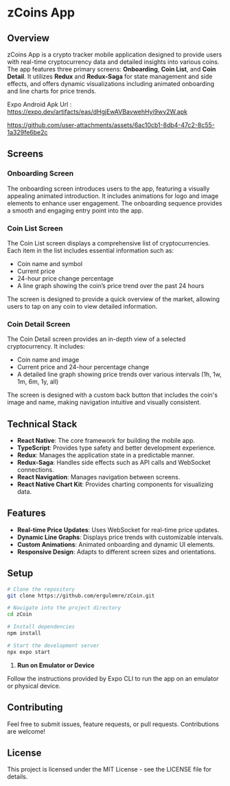 # **zCoins App**

## **Overview**

zCoins App is a crypto tracker mobile application designed to provide users with real-time cryptocurrency data and detailed insights into various coins. The app features three primary screens: **Onboarding**, **Coin List**, and **Coin Detail**. It utilizes **Redux** and **Redux-Saga** for state management and side effects, and offers dynamic visualizations including animated onboarding and line charts for price trends.

Expo Android Apk Url : https://expo.dev/artifacts/eas/dHgjEwAVBavwehHyi9wv2W.apk

https://github.com/user-attachments/assets/6ac10cb1-8db4-47c2-8c55-1a329fe6be2c


## **Screens**

### **Onboarding Screen**

The onboarding screen introduces users to the app, featuring a visually appealing animated introduction. It includes animations for logo and image elements to enhance user engagement. The onboarding sequence provides a smooth and engaging entry point into the app.

### **Coin List Screen**

The Coin List screen displays a comprehensive list of cryptocurrencies. Each item in the list includes essential information such as:
- Coin name and symbol
- Current price
- 24-hour price change percentage
- A line graph showing the coin’s price trend over the past 24 hours

The screen is designed to provide a quick overview of the market, allowing users to tap on any coin to view detailed information.

### **Coin Detail Screen**

The Coin Detail screen provides an in-depth view of a selected cryptocurrency. It includes:
- Coin name and image
- Current price and 24-hour percentage change
- A detailed line graph showing price trends over various intervals (1h, 1w, 1m, 6m, 1y, all)

The screen is designed with a custom back button that includes the coin's image and name, making navigation intuitive and visually consistent.

## **Technical Stack**

- **React Native**: The core framework for building the mobile app.
- **TypeScript**: Provides type safety and better development experience.
- **Redux**: Manages the application state in a predictable manner.
- **Redux-Saga**: Handles side effects such as API calls and WebSocket connections.
- **React Navigation**: Manages navigation between screens.
- **React Native Chart Kit**: Provides charting components for visualizing data.

## **Features**

- **Real-time Price Updates**: Uses WebSocket for real-time price updates.
- **Dynamic Line Graphs**: Displays price trends with customizable intervals.
- **Custom Animations**: Animated onboarding and dynamic UI elements.
- **Responsive Design**: Adapts to different screen sizes and orientations.

## **Setup**

```bash
# Clone the repository
git clone https://github.com/ergulemre/zCoin.git

# Navigate into the project directory
cd zCoin

# Install dependencies
npm install

# Start the development server
npx expo start
```

1. **Run on Emulator or Device**

Follow the instructions provided by Expo CLI to run the app on an emulator or physical device.

## **Contributing**
Feel free to submit issues, feature requests, or pull requests. Contributions are welcome!

## **License**
This project is licensed under the MIT License - see the LICENSE file for details.
